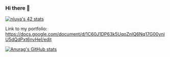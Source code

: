 ### Hi there 👋
[![nluya's 42 stats](https://badge42.herokuapp.com/api/stats/nluya?privacyEmail=true)](https://github.com/JaeSeoKim/badge42)

Link to my portfolio: https://docs.google.com/document/d/1C60J1DP63k5UqoZnlQ6Nq17G00yniU5dQdPxt6nvHeI/edit

[![Anurag's GitHub stats](https://github-readme-stats.vercel.app/api?Elmasshack=anuraghazra)](https://github.com/anuraghazra/github-readme-stats)
<!--
**Elmashack/Elmashack** is a ✨ _special_ ✨ repository because its `README.md` (this file) appears on your GitHub profile.

Here are some ideas to get you started:

- 🔭 I’m currently working on ...
- 🌱 I’m currently learning ...
- 👯 I’m looking to collaborate on ...
- 🤔 I’m looking for help with ...
- 💬 Ask me about ...
- 📫 How to reach me: ...
- 😄 Pronouns: ...
- ⚡ Fun fact: ...
-->
